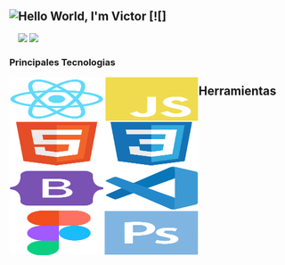 ## Hello World, I'm Victor  [![]<a href="url"><img src="https://github.com/TheDudeThatCode/TheDudeThatCode/raw/master/Assets/Earth.gif" align="left" height="80"  ></a>

[![](https://camo.githubusercontent.com/c00f87aeebbec37f3ee0857cc4c20b21fefde8a96caf4744383ebfe44a47fe3f/68747470733a2f2f696d672e736869656c64732e696f2f62616467652f2d4c696e6b6564496e2d2532333030373742353f7374796c653d666f722d7468652d6261646765266c6f676f3d6c696e6b6564696e266c6f676f436f6c6f723d7768697465)](https://www.linkedin.com/in/victor-lira-front-end/)  [![](https://camo.githubusercontent.com/927d6b3961fa048ff7303daf291cb5869dfa25018997cf8c1373c2f6a85b1458/68747470733a2f2f696d672e736869656c64732e696f2f62616467652f2d476d61696c2d2532333333333f7374796c653d666f722d7468652d6261646765266c6f676f3d676d61696c266c6f676f436f6c6f723d7768697465)](mailto:shareedq123@gmail.com)
### Principales Tecnologias 


   <a href="url"><img src="https://raw.githubusercontent.com/devicons/devicon/master/icons/react/react-original.svg" align="left" height="80" width="170" ></a>
   
   <a href="url"><img src="https://raw.githubusercontent.com/devicons/devicon/master/icons/javascript/javascript-plain.svg" align="left" height="80" width="170" ></a>
 <a href="url"><img src="https://raw.githubusercontent.com/devicons/devicon/master/icons/html5/html5-original.svg" align="left" height="80" width="170" ></a>
 <a href="url"><img src="https://raw.githubusercontent.com/devicons/devicon/master/icons/css3/css3-original.svg" align="left" height="80" width="170" ></a>
  <a href="url"><img src="https://raw.githubusercontent.com/devicons/devicon/master/icons/bootstrap/bootstrap-plain.svg" align="left" height="80" width="170" ></a>


## Herramientas 
<a href="url"><img src="https://github.com/devicons/devicon/raw/master/icons/vscode/vscode-original.svg" align="left" height="80" width="170" ></a>
<a href="url"><img src="https://github.com/devicons/devicon/raw/master/icons/figma/figma-original.svg" align="left" height="80" width="170" ></a>
<a href="url"><img src="https://github.com/devicons/devicon/raw/master/icons/photoshop/photoshop-plain.svg" align="left" height="80" width="170" ></a>
